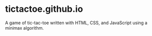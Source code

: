 # tictactoe.github.io
A game of tic-tac-toe written with HTML, CSS, and JavaScript using a minimax algorithm.
